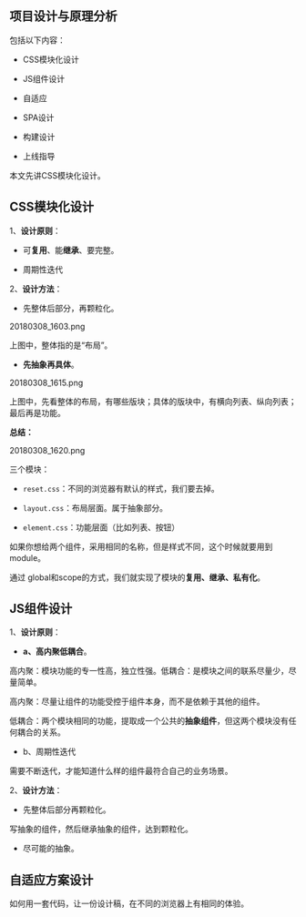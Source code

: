 

## 项目设计与原理分析

包括以下内容：


- CSS模块化设计

- JS组件设计

- 自适应

- SPA设计

- 构建设计

- 上线指导



本文先讲CSS模块化设计。

## CSS模块化设计

1、**设计原则**：

- 可**复用**、能**继承**、要完整。

- 周期性迭代


2、**设计方法**：

- 先整体后部分，再颗粒化。


20180308_1603.png

上图中，整体指的是“布局”。


- **先抽象再具体**。



20180308_1615.png

上图中，先看整体的布局，有哪些版块；具体的版块中，有横向列表、纵向列表；最后再是功能。


**总结：**


20180308_1620.png

三个模块：

- `reset.css`：不同的浏览器有默认的样式，我们要去掉。

- `layout.css`：布局层面。属于抽象部分。

- `element.css`：功能层面（比如列表、按钮）



如果你想给两个组件，采用相同的名称，但是样式不同，这个时候就要用到 module。

通过 global和scope的方式，我们就实现了模块的**复用、继承、私有化**。



## JS组件设计


1、**设计原则**：

- **a、高内聚低耦合**。

高内聚：模块功能的专一性高，独立性强。低耦合：是模块之间的联系尽量少，尽量简单。

高内聚：尽量让组件的功能受控于组件本身，而不是依赖于其他的组件。

低耦合：两个模块相同的功能，提取成一个公共的**抽象组件**，但这两个模块没有任何耦合的关系。


- b、周期性迭代

需要不断迭代，才能知道什么样的组件最符合自己的业务场景。



2、**设计方法**：

- 先整体后部分再颗粒化。


写抽象的组件，然后继承抽象的组件，达到颗粒化。


- 尽可能的抽象。




## 自适应方案设计

如何用一套代码，让一份设计稿，在不同的浏览器上有相同的体验。


###













